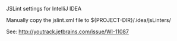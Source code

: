 JSLint settings for IntelliJ IDEA

Manually copy the jslint.xml file to ${PROJECT-DIR}/.idea/jsLinters/

See: http://youtrack.jetbrains.com/issue/WI-11087